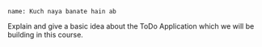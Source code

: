 ```ngMeta
name: Kuch naya banate hain ab
```

Explain and give a basic idea about the ToDo Application which we will be building in this course.